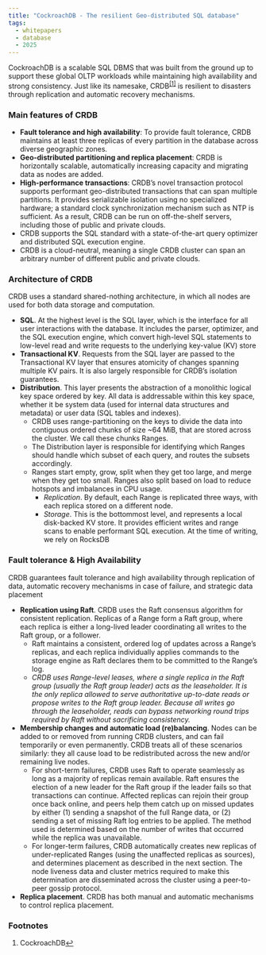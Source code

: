 ```yaml
---
title: "CockroachDB - The resilient Geo-distributed SQL database"
tags:
  - whitepapers
  - database
  - 2025
---
```


CockroachDB is a scalable SQL DBMS that was built from the ground up to support these global OLTP workloads while maintaining high availability and strong consistency. Just like its namesake, CRDB<sup id="fnref1"><a href="#fn1">[1]</a></sup> is resilient to disasters through replication and automatic recovery mechanisms.

### Main features of CRDB

- **Fault tolerance and high availability**: To provide fault tolerance, CRDB maintains at least three replicas of every partition in the database across diverse geographic zones.
- **Geo-distributed partitioning and replica placement**: CRDB is horizontally scalable, automatically increasing capacity and migrating data as nodes are added.
- **High-performance transactions**: CRDB’s novel transaction protocol supports performant geo-distributed transactions that can span multiple partitions. It provides serializable isolation using no specialized hardware; a standard clock synchronization mechanism such as NTP is sufficient. As a result, CRDB can be run on off-the-shelf servers, including those of public and private clouds.
- CRDB supports the SQL standard with a state-of-the-art query optimizer and distributed SQL execution engine.
- CRDB is a cloud-neutral, meaning a single CRDB cluster can span an arbitrary number of different public and private clouds.

### Architecture of CRDB

CRDB uses a standard shared-nothing architecture, in which all nodes are used for both data storage and computation.

- **SQL**. At the highest level is the SQL layer, which is the interface for all user interactions with the database. It includes the parser, optimizer, and the SQL execution engine, which convert high-level SQL statements to low-level read and write requests to the underlying key-value (KV) store
- **Transactional KV**. Requests from the SQL layer are passed to the Transactional KV layer that ensures atomicity of changes spanning multiple KV pairs. It is also largely responsible for CRDB’s isolation guarantees. 
- **Distribution**. This layer presents the abstraction of a monolithic logical key space ordered by key. All data is addressable within this key space, whether it be system data (used for internal data structures and metadata) or user data (SQL tables and indexes).
  - CRDB uses range-partitioning on the keys to divide the data into contiguous ordered chunks of size ~64 MiB, that are stored across the cluster. We call these chunks Ranges.
  - The Distribution layer is responsible for identifying which Ranges should handle which subset of each query, and routes the subsets accordingly.
  - Ranges start empty, grow, split when they get too large, and merge when they get too small. Ranges also split based on load to reduce hotspots and imbalances in CPU usage.
    - *Replication*. By default, each Range is replicated three ways, with each replica stored on a different node.
    - *Storage*. This is the bottommost level, and represents a local disk-backed KV store. It provides efficient writes and range scans to enable performant SQL execution. At the time of writing, we rely on RocksDB 

### Fault tolerance & High Availability 

CRDB guarantees fault tolerance and high availability through replication of data, automatic recovery mechanisms in case of failure, and strategic data placement

- **Replication using Raft**. CRDB uses the Raft consensus algorithm for consistent replication. Replicas of a Range form a Raft group, where each replica is either a long-lived leader coordinating all writes to the Raft group, or a follower.
  - Raft maintains a consistent, ordered log of updates across a Range’s replicas, and each replica individually applies commands to the storage engine as Raft declares them to be committed to the Range’s log.
  - *CRDB uses Range-level leases, where a single replica in the Raft group (usually the Raft group leader) acts as the leaseholder. It is the only replica allowed to serve authoritative up-to-date reads or propose writes to the Raft group leader. Because all writes go through the leaseholder, reads can bypass networking round trips required by Raft without sacrificing consistency.*
- **Membership changes and automatic load (re)balancing**. Nodes can be added to or removed from running CRDB clusters, and can fail temporarily or even permanently. CRDB treats all of these scenarios similarly: they all cause load to be redistributed across the new and/or remaining live nodes. 
  - For short-term failures, CRDB uses Raft to operate seamlessly as long as a majority of replicas remain available. Raft ensures the election of a new leader for the Raft group if the leader fails so that transactions can continue. Affected replicas can rejoin their group once back online, and peers help them catch up on missed updates by either (1) sending a snapshot of the full Range data, or (2) sending a set of missing Raft log entries to be applied. The method used is determined based on the number of writes that occurred while the replica was unavailable.
  - For longer-term failures, CRDB automatically creates new replicas of under-replicated Ranges (using the unaffected replicas as sources), and determines placement as described in the next section. The node liveness data and cluster metrics required to make this determination are disseminated across the cluster using a peer-to-peer gossip protocol.
- **Replica placement**. CRDB has both manual and automatic mechanisms to control replica placement.


### Footnotes
1. <a id="fn1"></a>CockroachDB<a href="#fnref1">↩︎</a>